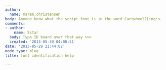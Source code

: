 ```yaml
---
author:
  name: maren.christensen
body: Anyone know what the script font is in the word Cartwheel?[img:sites/default/files/old-images/introLogo_6636.png]
comments:
- author:
    name: 5star
  body: Type ID board over that way >>>
  created: '2013-05-30 04:00:51'
date: '2013-05-29 21:44:02'
node_type: blog
title: font identification help

---
```

